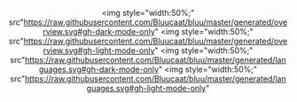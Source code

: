 <div align="center">

<img style="width:50%;" src"https://raw.githubusercontent.com/Bluucaat/bluu/master/generated/overview.svg#gh-dark-mode-only"
<img style="width:50%;" src"https://raw.githubusercontent.com/Bluucaat/bluu/master/generated/overview.svg#gh-light-mode-only"
<img style="width:50%;" src"https://raw.githubusercontent.com/Bluucaat/bluu/master/generated/languages.svg#gh-dark-mode-only"
<img style="width:50%;" src"https://raw.githubusercontent.com/Bluucaat/bluu/master/generated/languages.svg#gh-light-mode-only"

</div>
